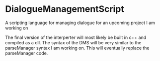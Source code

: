 # DialogueManagementScript
A scripting language for managing dialogue for an upcoming project I am working on

The final version of the interperter will most likely be built in c++ and compiled as a dll. The syntax of the DMS will be very similar to the parseManager syntax I am working on. This will eventually replace the parseManager code.